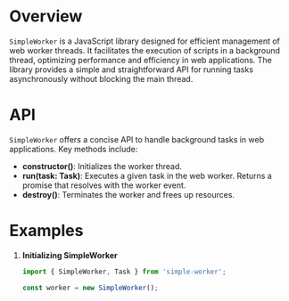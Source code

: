 # Overview

`SimpleWorker` is a JavaScript library designed for efficient management of web worker threads. It facilitates the execution of scripts in a background thread, optimizing performance and efficiency in web applications. The library provides a simple and straightforward API for running tasks asynchronously without blocking the main thread.

# API

`SimpleWorker` offers a concise API to handle background tasks in web applications. Key methods include:

- **constructor()**: Initializes the worker thread.
- **run(task: Task)**: Executes a given task in the web worker. Returns a promise that resolves with the worker event.
- **destroy()**: Terminates the worker and frees up resources.

# Examples

1. **Initializing SimpleWorker**

   ```javascript
   import { SimpleWorker, Task } from 'simple-worker';

   const worker = new SimpleWorker();
